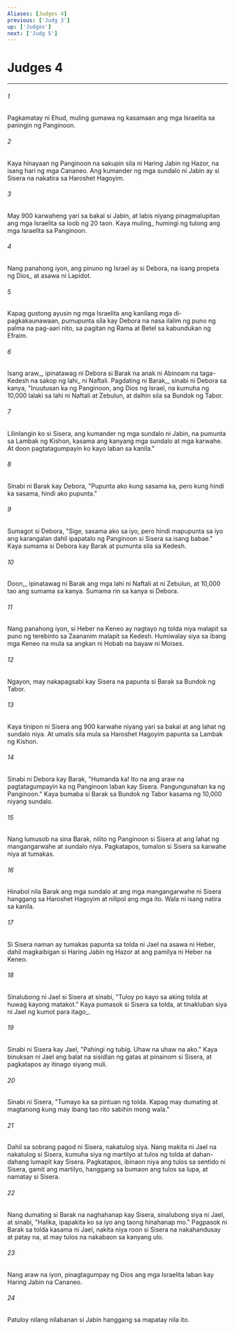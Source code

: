```yaml
---
Aliases: [Judges 4]
previous: ['Judg 3']
up: ['Judges']
next: ['Judg 5']
---
```

# Judges 4

***






















###### 1 










Pagkamatay ni Ehud, muling gumawa ng kasamaan ang mga Israelita sa paningin ng Panginoon. 





















###### 2 










Kaya hinayaan ng Panginoon na sakupin sila ni Haring Jabin ng Hazor, na isang hari ng mga Cananeo. Ang kumander ng mga sundalo ni Jabin ay si Sisera na nakatira sa Haroshet Hagoyim. 





















###### 3 










May 900 karwaheng yari sa bakal si Jabin, at labis niyang pinagmalupitan ang mga Israelita sa loob ng 20 taon. Kaya muling_ humingi ng tulong ang mga Israelita sa Panginoon. 





















###### 4 










Nang panahong iyon, ang pinuno ng Israel ay si Debora, na isang propeta ng Dios_ at asawa ni Lapidot. 





















###### 5 










Kapag gustong ayusin ng mga Israelita ang kanilang mga di-pagkakaunawaan, pumupunta sila kay Debora na nasa ilalim ng puno ng palma na pag-aari nito, sa pagitan ng Rama at Betel sa kabundukan ng Efraim. 





















###### 6 










Isang araw_, ipinatawag ni Debora si Barak na anak ni Abinoam na taga-Kedesh na sakop ng lahi_ ni Naftali. Pagdating ni Barak,_ sinabi ni Debora sa kanya, "Inuutusan ka ng Panginoon, ang Dios ng Israel, na kumuha ng 10,000 lalaki sa lahi ni Naftali at Zebulun, at dalhin sila sa Bundok ng Tabor. 





















###### 7 










Lilinlangin ko si Sisera, ang kumander ng mga sundalo ni Jabin, na pumunta sa Lambak ng Kishon, kasama ang kanyang mga sundalo at mga karwahe. At doon pagtatagumpayin ko kayo laban sa kanila." 





















###### 8 










Sinabi ni Barak kay Debora, "Pupunta ako kung sasama ka, pero kung hindi ka sasama, hindi ako pupunta." 





















###### 9 










Sumagot si Debora, "Sige, sasama ako sa iyo, pero hindi mapupunta sa iyo ang karangalan dahil ipapatalo ng Panginoon si Sisera sa isang babae." Kaya sumama si Debora kay Barak at pumunta sila sa Kedesh. 





















###### 10 










Doon,_ ipinatawag ni Barak ang mga lahi ni Naftali at ni Zebulun, at 10,000 tao ang sumama sa kanya. Sumama rin sa kanya si Debora. 





















###### 11 










Nang panahong iyon, si Heber na Keneo ay nagtayo ng tolda niya malapit sa puno ng terebinto sa Zaananim malapit sa Kedesh. Humiwalay siya sa ibang mga Keneo na mula sa angkan ni Hobab na bayaw ni Moises. 





















###### 12 










Ngayon, may nakapagsabi kay Sisera na papunta si Barak sa Bundok ng Tabor. 





















###### 13 










Kaya tinipon ni Sisera ang 900 karwahe niyang yari sa bakal at ang lahat ng sundalo niya. At umalis sila mula sa Haroshet Hagoyim papunta sa Lambak ng Kishon. 





















###### 14 










Sinabi ni Debora kay Barak, "Humanda ka! Ito na ang araw na pagtatagumpayin ka ng Panginoon laban kay Sisera. Pangungunahan ka ng Panginoon." Kaya bumaba si Barak sa Bundok ng Tabor kasama ng 10,000 niyang sundalo. 





















###### 15 










Nang lumusob na sina Barak, nilito ng Panginoon si Sisera at ang lahat ng mangangarwahe at sundalo niya. Pagkatapos, tumalon si Sisera sa karwahe niya at tumakas. 





















###### 16 










Hinabol nila Barak ang mga sundalo at ang mga mangangarwahe ni Sisera hanggang sa Haroshet Hagoyim at nilipol ang mga ito. Wala ni isang natira sa kanila. 





















###### 17 










Si Sisera naman ay tumakas papunta sa tolda ni Jael na asawa ni Heber, dahil magkaibigan si Haring Jabin ng Hazor at ang pamilya ni Heber na Keneo. 





















###### 18 










Sinalubong ni Jael si Sisera at sinabi, "Tuloy po kayo sa aking tolda at huwag kayong matakot." Kaya pumasok si Sisera sa tolda, at tinakluban siya ni Jael ng kumot para itago_. 





















###### 19 










Sinabi ni Sisera kay Jael, "Pahingi ng tubig. Uhaw na uhaw na ako." Kaya binuksan ni Jael ang balat na sisidlan ng gatas at pinainom si Sisera, at pagkatapos ay itinago siyang muli. 





















###### 20 










Sinabi ni Sisera, "Tumayo ka sa pintuan ng tolda. Kapag may dumating at magtanong kung may ibang tao rito sabihin mong wala." 





















###### 21 










Dahil sa sobrang pagod ni Sisera, nakatulog siya. Nang makita ni Jael na nakatulog si Sisera, kumuha siya ng martilyo at tulos ng tolda at dahan-dahang lumapit kay Sisera. Pagkatapos, ibinaon niya ang tulos sa sentido ni Sisera, gamit ang martilyo, hanggang sa bumaon ang tulos sa lupa, at namatay si Sisera. 





















###### 22 










Nang dumating si Barak na naghahanap kay Sisera, sinalubong siya ni Jael, at sinabi, "Halika, ipapakita ko sa iyo ang taong hinahanap mo." Pagpasok ni Barak sa tolda kasama ni Jael, nakita niya roon si Sisera na nakahandusay at patay na, at may tulos na nakabaon sa kanyang ulo. 





















###### 23 










Nang araw na iyon, pinagtagumpay ng Dios ang mga Israelita laban kay Haring Jabin na Cananeo. 





















###### 24 










Patuloy nilang nilabanan si Jabin hanggang sa mapatay nila ito.
